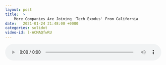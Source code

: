 ```yaml
---
layout: post
title:  >
    More Companies Are Joining 'Tech Exodus' From California
date:   2021-01-24 21:48:00 +0000
categories: solidot
video-id: l-ACMAQfwRU
---
```


<audio src="/assets/7efc0a554c9adb2f54bc53c10315db01.mp3" style="width: 100%;" controls></audio>

